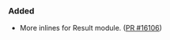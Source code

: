 ### Added

* More inlines for Result module. ([PR #16106](https://github.com/dotnet/fsharp/pull/16106))
